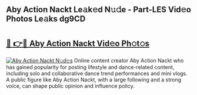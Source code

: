 ## Aby Action Nackt Le𝚊k𝚎d N𝚞𝚍e - Part-LES Vid𝚎o Photos Le𝚊ks dg9CD

# <h2><a href="http://fb45yv8.evod.top/?m=Aby+Action+Nackt">🔗 👉🔴 Aby Action Nackt Vid𝚎o Ph𝚘t𝚘s</a></h2>

[![Aby Action Nackt N𝚞d𝚎s](https://i.imgur.com/8V9OHl7.gif)](http://fb45yv8.evod.top/?m=Aby+Action+Nackt)
Online content creator Aby Action Nackt who has gained popularity for posting lifestyle and dance-related content, including solo and collaborative dance trend performances and mini vlogs. A public figure like Aby Action Nackt, with a large following and a strong voice, can shape public opinion and influence policy. 

